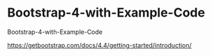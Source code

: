 # Bootstrap-4-with-Example-Code
Bootstrap-4-with-Example-Code

https://getbootstrap.com/docs/4.4/getting-started/introduction/
